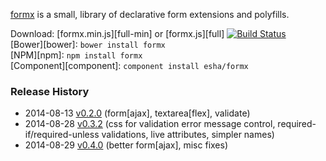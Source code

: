 [formx][home] is a small, library of declarative form extensions and polyfills.

[home]: http://esha.github.io/formx

Download: [formx.min.js][full-min] or [formx.js][full] [![Build Status](https://travis-ci.org/esha/formx.png?branch=master)](https://travis-ci.org/esha/formx)  
[Bower][bower]: `bower install formx`  
[NPM][npm]: `npm install formx`   
[Component][component]: `component install esha/formx`  

### Release History
* 2014-08-13 [v0.2.0][] (form[ajax], textarea[flex], validate)
* 2014-08-28 [v0.3.2][] (css for validation error message control, required-if/required-unless validations, live attributes, simpler names)
* 2014-08-29 [v0.4.0][] (better form[ajax], misc fixes)

[v0.2.0]: https://github.com/esha/formx/tree/0.2.0
[v0.3.2]: https://github.com/esha/formx/tree/0.3.2
[v0.4.0]: https://github.com/esha/formx/tree/0.4.0
